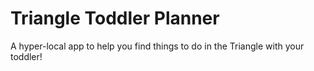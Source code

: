 # Triangle Toddler Planner
A hyper-local app to help you find things to do in the Triangle with your toddler!
